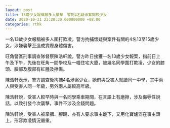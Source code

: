 ```yaml
---
layout: post
title: 13歲少女報稱被多人襲擊　警拘4名疑涉案同校少女
date: 2020-10-31 23:28:30.000000000 +08:00
categories: rthk
---
```


一名13歲少女報稱被多人圍打欺凌，警方拘捕懷疑與案件有關的4名13至15歲少女，涉嫌襲擊至造成實際身體傷害。

旺角警區刑事調查隊督察陳浩軒說，警方昨日接獲一名13歲少女報案，指前日上午及下午，先後在旺角一間學校及一幢住宅大廈，被幾名同學圍打欺凌，少女的膝頭、臉部及腹部有紅腫及擦傷。

陳浩軒表示，警方調查後拘捕4名涉案少女，她們與受害人就讀同一中學，其中兩人與受害人同一年級，另外兩人屬較高年級。

陳浩軒說，受害人較早時與一名同學乘車期間，在言語上有磨擦，涉及侮辱性說話，以致引發今次襲擊，事件不涉及金錢問題。

陳浩軒說，受害人被掌摑、腳踢，亦有人要求事主跪下，又用化寶爐笠在事主頭上，形容欺凌情況嚴重。
